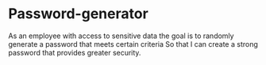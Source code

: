 # Password-generator
As an employee with access to sensitive data the goal is to randomly generate a password that meets certain criteria
So that I can create a strong password that provides greater security.
